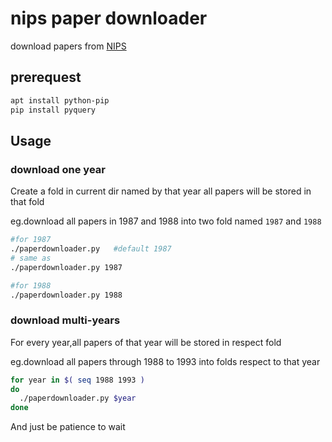 # nips paper downloader
download papers from [NIPS](http://papers.nips.cc)
## prerequest

```sh
apt install python-pip
pip install pyquery
```

## Usage
### download one year
Create a fold in current dir named by that year
all papers will be stored in that fold

eg.download all papers in 1987 and 1988 into two fold named ```1987``` and ```1988```
```sh
#for 1987
./paperdownloader.py   #default 1987
# same as
./paperdownloader.py 1987

#for 1988
./paperdownloader.py 1988
```
### download multi-years
For every year,all papers of that year will be stored in respect fold

eg.download all papers through 1988 to 1993 into folds respect to that year
```sh
for year in $( seq 1988 1993 )
do
  ./paperdownloader.py $year
done
```
And just be patience to wait
